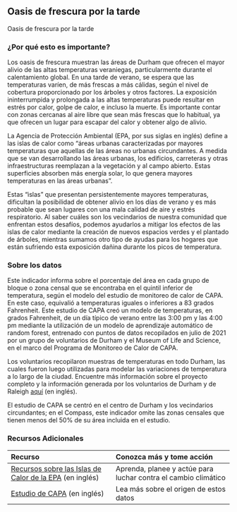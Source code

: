 ﻿## Oasis de frescura por la tarde
Oasis de frescura por la tarde

### ¿Por qué esto es importante?
Los oasis de frescura muestran las áreas de Durham que ofrecen el mayor alivio de las altas temperaturas veraniegas, particularmente durante el calentamiento global. En una tarde de verano, se espera que las temperaturas varíen, de más frescas a más cálidas, según el nivel de cobertura proporcionado por los árboles y otros factores. La exposición ininterrumpida y prolongada a las altas temperaturas puede resultar en estrés por calor, golpe de calor, e incluso la muerte. Es importante contar con zonas cercanas al aire libre que sean más frescas que lo habitual, ya que ofrecen un lugar para escapar del calor y obtener algo de alivio.

La Agencia de Protección Ambiental (EPA, por sus siglas en inglés) define a las islas de calor como “áreas urbanas caracterizadas por mayores temperaturas que aquellas de las áreas no urbanas circundantes. A medida que se van desarrollando las áreas urbanas, los edificios, carreteras y otras infraestructuras reemplazan a la vegetación y al campo abierto. Estas superficies absorben más energía solar, lo que genera mayores temperaturas en las áreas urbanas”.

Estas “islas” que presentan persistentemente mayores temperaturas, dificultan la posibilidad de obtener alivio en los días de verano y es más probable que sean lugares con una mala calidad de aire y estrés respiratorio. Al saber cuáles son los vecindarios de nuestra comunidad que enfrentan estos desafíos, podemos ayudarlos a mitigar los efectos de las islas de calor mediante la creación de nuevos espacios verdes y el plantado de árboles, mientras sumamos otro tipo de ayudas para los hogares que están sufriendo esta exposición dañina durante los picos de temperatura.

### Sobre los datos
Este indicador informa sobre el porcentaje del área en cada grupo de bloque o zona censal que se encontraba en el quintil inferior de temperatura, según el modelo del estudio de monitoreo de calor de CAPA. En este caso, equivalió a temperaturas iguales o inferiores a 83 grados Fahrenheit. Este estudio de CAPA creó un modelo de temperaturas, en grados Fahrenheit, de un día típico de verano entre las 3:00 pm y las 4:00 pm mediante la utilización de un modelo de aprendizaje automático de random forest, entrenado con puntos de datos recopilados en julio de 2021 por un grupo de voluntarios de Durham y el Museum of Life and Science, en el marco del Programa de Monitoreo de Calor de CAPA.

Los voluntarios recopilaron muestras de temperaturas en todo Durham, las cuales fueron luego utilizadas para modelar las variaciones de temperatura a lo largo de la ciudad. Encuentre más información sobre el proyecto completo y la información generada por los voluntarios de Durham y de Raleigh [aquí](https://osf.io/4tkvs/) (en inglés).

El estudio de CAPA se centró en el centro de Durham y los vecindarios circundantes; en el Compass, este indicador omite las zonas censales que tienen menos del 50% de su área incluida en el estudio.

### Recursos Adicionales
| Recurso                                                      | Conozca más y tome acción | 
|:--------------------------------------------------------------| :--- |
| [Recursos sobre las Islas de Calor de la EPA](https://www.epa.gov/heatislands) (en inglés) | Aprenda, planee y actúe para luchar contra el cambio climático |
| [Estudio de CAPA](https://osf.io/4tkvs/) (en inglés) | Lea más sobre el origen de estos datos |
